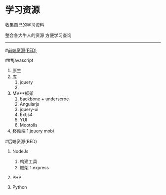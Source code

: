 学习资源
=============

收集自己的学习资料 

整合各大牛人的资源 方便学习查询 


-------------------
#[前端资源(FED)](./markdown_usage.md)

###javascript
  1.  原生
  2.  库
      1. jquery 
      1. 
  3.  MV**框架
      1. backbone + underscroe 
      2. Angularjs
      3. jquery-ui
      4. Extjs4
      5. YUI
      6. Mootolls
  4.  移动端
      1.jquery mobi

#后端资源(BED)
  1. NodeJs
     1. 构建工具
     2. 框架
        1.express

  2. PHP
  3. Python

